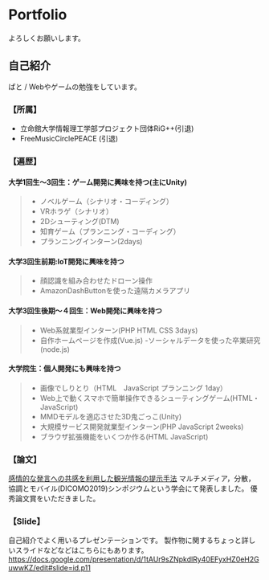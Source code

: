 # Portfolio
よろしくお願いします。

## 自己紹介
ぱと / Webやゲームの勉強をしています。

### 【所属】
 - 立命館大学情報理工学部プロジェクト団体RiG++(引退)
 - FreeMusicCirclePEACE (引退)


### 【遍歴】

#### 大学1回生～3回生：ゲーム開発に興味を持つ(主にUnity)
> - ノベルゲーム（シナリオ・コーディング）
> - VRホラゲ（シナリオ）
> - 2Dシューティング(DTM)
> - 知育ゲーム（プランニング・コーディング）
> - プランニングインターン(2days)

#### 大学3回生前期:IoT開発に興味を持つ
> - 顔認識を組み合わせたドローン操作
> - AmazonDashButtonを使った遠隔カメラアプリ

#### 大学3回生後期～４回生：Web開発に興味を持つ
> - Web系就業型インターン(PHP HTML CSS 3days)
> - 自作ホームページを作成(Vue.js)
> -ソーシャルデータを使った卒業研究(node.js)

#### 大学院生：個人開発にも興味を持つ
> - 画像でしりとり（HTML　JavaScript プランニング 1day）
> - Web上で動くスマホで簡単操作できるシューティングゲーム(HTML・JavaScript)
> - MMDモデルを適応させた3D鬼ごっこ(Unity)
> - 大規模サービス開発就業型インターン(PHP JavaScript 2weeks)
> - ブラウザ拡張機能をいくつか作る(HTML JavaScript)

### 【論文】
[感情的な発言への共感を利用した観光情報の提示手法](http://tsys.jp/dicomo/2019/program/program_abst.html#2A-4)
マルチメディア，分散，協調とモバイル(DICOMO2019)シンポジウムという学会にて発表しました。
優秀論文賞をいただきました。

### 【Slide】
自己紹介でよく用いるプレゼンテーションです。
製作物に関するちょっと詳しいスライドなどなどはこちらにもあります。
https://docs.google.com/presentation/d/1tAUr9sZNpkdlRy40EFyxHZ0eH2GuwwKZ/edit#slide=id.p11
